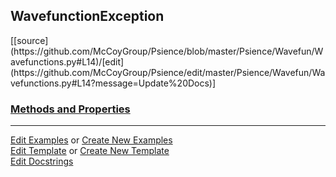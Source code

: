 ## <a id="Psience.Wavefun.Wavefunctions.WavefunctionException">WavefunctionException</a> 
<div class="docs-source-link" markdown="1">
[[source](https://github.com/McCoyGroup/Psience/blob/master/Psience/Wavefun/Wavefunctions.py#L14)/[edit](https://github.com/McCoyGroup/Psience/edit/master/Psience/Wavefun/Wavefunctions.py#L14?message=Update%20Docs)]
</div>



<div class="collapsible-section">
 <div class="collapsible-section collapsible-section-header" markdown="1">
 
### <a class="collapse-link" data-toggle="collapse" href="#methods">Methods and Properties</a> <a class="float-right" data-toggle="collapse" href="#methods"><i class="fa fa-chevron-down"></i></a>

 </div>
 <div class="collapsible-section collapsible-section-body collapse" id="methods" markdown="1">



 </div>
</div>






___

[Edit Examples](https://github.com/McCoyGroup/Psience/edit/gh-pages/ci/examples/Psience/Wavefun/Wavefunctions/WavefunctionException.md) or 
[Create New Examples](https://github.com/McCoyGroup/Psience/new/gh-pages/?filename=ci/examples/Psience/Wavefun/Wavefunctions/WavefunctionException.md) <br/>
[Edit Template](https://github.com/McCoyGroup/Psience/edit/gh-pages/ci/docs/Psience/Wavefun/Wavefunctions/WavefunctionException.md) or 
[Create New Template](https://github.com/McCoyGroup/Psience/new/gh-pages/?filename=ci/docs/templates/Psience/Wavefun/Wavefunctions/WavefunctionException.md) <br/>
[Edit Docstrings](https://github.com/McCoyGroup/Psience/edit/master/Psience/Wavefun/Wavefunctions.py#L14?message=Update%20Docs)